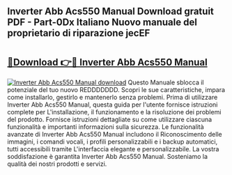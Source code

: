 ## Inverter Abb Acs550 Manual Download gratuit PDF - Part-0Dx Italiano Nuovo manuale del proprietario di riparazione jecEF

# <h2><a href="http://dfbjxwn.blite.top/?on=Inverter+Abb+Acs550+Manual">🔗Download 👉🔴 Inverter Abb Acs550 Manual</a></h2>

[![Inverter Abb Acs550 Manual download](https://i.imgur.com/lujVjoI.png)](http://dfbjxwn.blite.top/?on=Inverter+Abb+Acs550+Manual)
Questo Manuale sblocca il potenziale del tuo nuovo REDDDDDDD. Scopri le sue caratteristiche, impara come installarlo, gestirlo e mantenerlo senza problemi. Prima di utilizzare Inverter Abb Acs550 Manual, questa guida per l'utente fornisce istruzioni complete per L'installazione, il funzionamento e la risoluzione dei problemi del prodotto. Fornisce istruzioni dettagliate su come utilizzare ciascuna funzionalità e importanti informazioni sulla sicurezza. Le funzionalità avanzate di Inverter Abb Acs550 Manual includono il Riconoscimento delle immagini, i comandi vocali, i profili personalizzabili e i backup automatici, tutti accessibili tramite L'interfaccia elegante e personalizzabile. La vostra soddisfazione è garantita Inverter Abb Acs550 Manual. Sosteniamo la qualità dei nostri prodotti e servizi.
